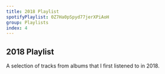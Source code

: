 ```yaml
---
title: 2018 Playlist
spotifyPlaylist: 0Z7Ha0pSpyd77jerXPiAoH
group: Playlists
index: 4
---
```


## 2018 Playlist

A selection of tracks from albums that I first listened to in 2018.
